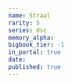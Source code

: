 ```yaml
---
name: Straal
rarity: 5
series: dsc
memory_alpha:
bigbook_tier: -1
in_portal: true
date:
published: true
---
```



